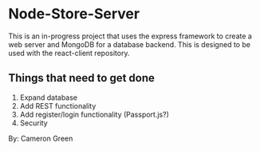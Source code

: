 # Node-Store-Server

This is an in-progress project that uses the express framework to create a web server and MongoDB for a database backend. This is designed to be used with the react-client repository.

## Things that need to get done
1. Expand database
2. Add REST functionality
3. Add register/login functionality (Passport.js?)
4. Security

By: Cameron Green
